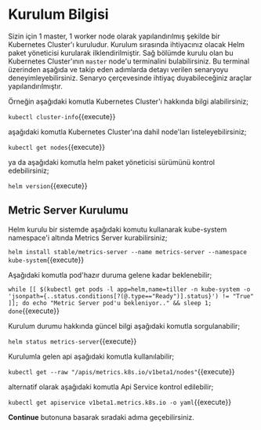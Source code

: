 # Kurulum Bilgisi

Sizin için 1 master, 1 worker node olarak yapılandırılmış şekilde bir Kubernetes Cluster'ı kuruludur. Kurulum sırasında ihtiyacınız olacak Helm paket yöneticisi kurularak ilklendirilmiştir. Sağ bölümde kurulu olan bu Kubernetes Cluster'ının `master` node'u terminalini bulabilirsiniz. Bu terminal üzerinden aşağıda ve takip eden adımlarda detayı verilen senaryoyu deneyimleyebilirsiniz. Senaryo çerçevesinde ihtiyaç duyabileceğiniz araçlar yapılandırılmıştır.

Örneğin aşağıdaki komutla Kubernetes Cluster'ı hakkında bilgi alabilirsiniz;

`kubectl cluster-info`{{execute}}

aşağıdaki komutla Kubernetes Cluster'ına dahil node'ları listeleyebilirsiniz;

`kubectl get nodes`{{execute}}

ya da aşağıdaki komutla helm paket yöneticisi sürümünü kontrol edebilirsiniz;

`helm version`{{execute}}

## Metric Server Kurulumu

Helm kurulu bir sistemde aşağıdaki komutu kullanarak kube-system namespace'i altında Metrics Server kurabilirsiniz;

`helm install stable/metrics-server --name metrics-server --namespace kube-system`{{execute}}

Aşağıdaki komutla pod'hazır duruma gelene kadar beklenebilir;

`while [[ $(kubectl get pods -l app=helm,name=tiller -n kube-system -o 'jsonpath={..status.conditions[?(@.type=="Ready")].status}') != "True" ]]; do echo "Metric Server pod'u bekleniyor.." && sleep 1; done`{{execute}}

Kurulum durumu hakkında güncel bilgi aşağıdaki komutla sorgulanabilir;

`helm status metrics-server`{{execute}}

Kurulumla gelen api aşağıdaki komutla kullanılabilir;

`kubectl get --raw "/apis/metrics.k8s.io/v1beta1/nodes"`{{execute}}

alternatif olarak aşağıdaki komutla Api Service kontrol edilebilir;

`kubectl get apiservice v1beta1.metrics.k8s.io -o yaml`{{execute}}

**Continue** butonuna basarak sıradaki adıma geçebilirsiniz.
